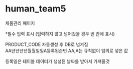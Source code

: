 # human_team5
제품관리 페이지

*필수 입력 표시
(입력하지 않고 넘어갔을 경우 빈 칸에 표시)

PRODUCT_CODE 자동생성 후 DB로 넘겨짐
<br>
AA년년년년월월일일A등록된순번
AA,A는 규칙없이 임의로 넣은 값

등록일은 테이블 데이터가 생성된 날짜를 받아서 가져올것

